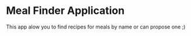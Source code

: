 # Meal Finder Application

This app alow you to find recipes for meals by name or can propose one ;)
